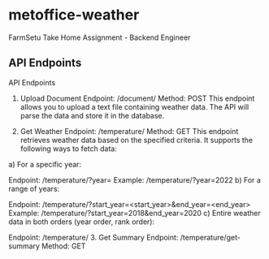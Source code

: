 # metoffice-weather
FarmSetu Take Home Assignment - Backend Engineer

## API Endpoints

API Endpoints
1. Upload Document
Endpoint: /document/
Method: POST
This endpoint allows you to upload a text file containing weather data. The API will parse the data and store it in the database.

2. Get Weather
Endpoint: /temperature/
Method: GET
This endpoint retrieves weather data based on the specified criteria. It supports the following ways to fetch data:

a) For a specific year:

Endpoint: /temperature/?year=<year>
Example: /temperature/?year=2022
b) For a range of years:

Endpoint: /temperature/?start_year=<start_year>&end_year=<end_year>
Example: /temperature/?start_year=2018&end_year=2020
c) Entire weather data in both orders (year order, rank order):

Endpoint: /temperature/
3. Get Summary
Endpoint: /temperature/get-summary
Method: GET
